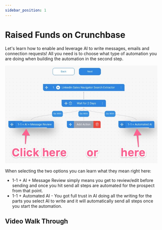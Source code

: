 ```yaml
---
sidebar_position: 1
---
```


# Raised Funds on Crunchbase

Let's learn how to enable and leverage AI to write messages, emails and connection requests! All you need is to choose what type of automation you are doing when building the automation in the second step.

![AI in Automation](./img/ai.png)

When selecting the two options you can learn what they mean right here:
- 1-1 + AI + Message Review simply means you get to review/edit before sending and once you hit send all steps are automated for the prospect from that point.
- 1-1 + Automated AI - You got full trust in AI doing all the writing for the parts you select AI to write and it will automatically send all steps once you start the automation.


## Video Walk Through



